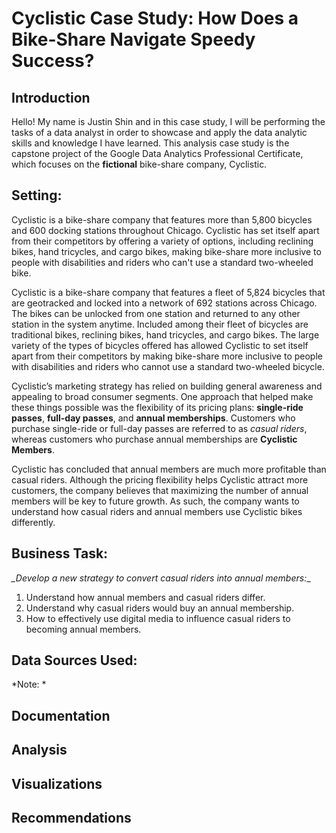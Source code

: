 # Cyclistic Case Study: How Does a Bike-Share Navigate Speedy Success?

## Introduction
Hello! My name is Justin Shin and in this case study, I will be performing the tasks of a data analyst in order to showcase and apply the data analytic skills and knowledge I have learned.
This analysis case study is the capstone project of the Google Data Analytics Professional Certificate, which focuses on the **fictional** bike-share company, Cyclistic. 

## Setting:
Cyclistic is a bike-share company that features more than 5,800 bicycles and 600 docking stations throughout Chicago. Cyclistic has set itself apart from their competitors by offering a variety of options, including reclining bikes, hand tricycles, and cargo bikes, making bike-share more inclusive to people with disabilities and riders who can't use a standard two-wheeled bike.

Cyclistic is a bike-share company that features a fleet of 5,824 bicycles that are geotracked and locked into a network of 692 stations across Chicago. The bikes can be unlocked from one station and returned to any other station in the system anytime. 
Included among their fleet of bicycles are traditional bikes, reclining bikes, hand tricycles, and cargo bikes. The large variety of the types of bicycles offered has allowed Cyclistic to set itself apart from their competitors by making bike-share more inclusive to people with disabilities and riders who cannot use a standard two-wheeled bicycle.

Cyclistic’s marketing strategy has relied on building general awareness and appealing to broad consumer segments. One approach that helped make these things possible was the flexibility of its pricing plans: **single-ride passes**, **full-day passes**, and **annual memberships**. 
Customers who purchase single-ride or full-day passes are referred to as *casual riders*, whereas customers who purchase annual memberships are **Cyclistic Members**.

Cyclistic has concluded that annual members are much more profitable than casual riders. Although the pricing flexibility helps Cyclistic attract more customers, the company believes that maximizing the number of annual members will be key to future growth.
As such, the company wants to understand how casual riders and annual members use Cyclistic bikes differently.

## Business Task: 
*_Develop a new strategy to convert casual riders into annual members:*_
1. Understand how annual members and casual riders differ.
2. Understand why casual riders would buy an annual membership.
3. How to effectively use digital media to influence casual riders to becoming annual members.

## Data Sources Used:

*Note: * 

## Documentation

## Analysis

## Visualizations

## Recommendations

